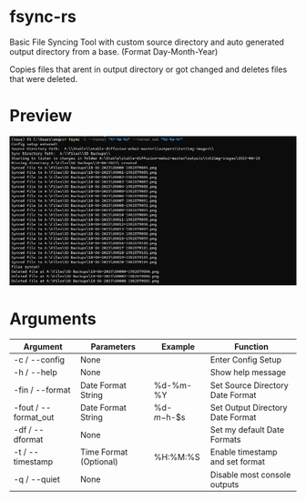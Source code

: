 # fsync-rs
Basic File Syncing Tool with custom source directory and auto generated output directory from a base. (Format Day-Month-Year)

Copies files that arent in output directory or got changed and deletes files that were deleted.

# Preview
![img](https://github.com/EKQRCalamity/fsync-rs/blob/main/preview.png)

# Arguments

|       Argument       |        Parameters       |   Example   |            Function              |
|----------------------|-------------------------|-------------|----------------------------------|
| -c / --config        | None                    |             | Enter Config Setup               |
| -h / --help          | None                    |             | Show help message                |
| -fin / --format      | Date Format String      | %d-%m-%Y    | Set Source Directory Date Format |
| -fout / --format_out | Date Format String      | %d-$m-$h-$s | Set Output Directory Date Format |
| -df / --dformat      | None                    |             | Set my default Date Formats      |
| -t / --timestamp     | Time Format (Optional)  | %H:%M:%S    | Enable timestamp and set format  |
| -q / --quiet         | None                    |             | Disable most console outputs     |